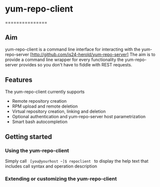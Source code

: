 # yum-repo-client
===============

## Aim
yum-repo-client is a command line interface for interacting with the yum-repo-server [http://github.com/is24-herold/yum-repo-server]
The aim is to provide a command line wrapper for every functionality the yum-repo-server provides so you don't have to fiddle with REST requests.

## Features
The yum-repo-client currently supports
* Remote repository creation
* RPM upload and remote deletion
* Virtual repository creation, linking and deletion
* Optional authentication and yum-repo-server host parametrization
* Smart bash autocompletion

## Getting started

### Using the yum-repo-client
Simply call 
<code> [you@yourhost ~]$ repoclient </code> 
to display the help text that includes call syntax and operation description

### Extending or customizing the yum-repo-client